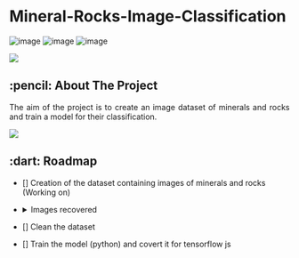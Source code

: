 # Mineral-Rocks-Image-Classification

<!-- PROJECT SHIELDS -->
![image]({https://img.shields.io/badge/Angular-DD0031?style=for-the-badge&logo=angular&logoColor=white})
![image]({https://img.shields.io/badge/Python-FFD43B?style=for-the-badge&logo=python&logoColor=blue})
![image]({https://img.shields.io/badge/Keras-D00000?style=for-the-badge&logo=Keras&logoColor=white})


![](https://i.imgur.com/waxVImv.png)

<!-- ABOUT THE PROJECT -->
<h2 id="about-the-project"> :pencil: About The Project</h2>

<p align="justify"> The aim of the project is to create an image dataset of minerals and rocks and train a model for their classification.
</p>

![](https://i.imgur.com/waxVImv.png)

<!-- ROADMAP -->
<h2 id="roadmap"> :dart: Roadmap</h2>

- [] Creation of the dataset containing images of minerals and rocks (Working on)
- <details>
    <summary>Images recovered</summary>
  
    ## Heading
    * olivine
    * pyrite
    * opal
    * quartz
    * biotite
    * muscovite
    * calcite
    * gypsum
    * fluorite
    * malachite
    * amazonite
    * tourmaline
    * azurite
    * bismuth
    * rhodochrosite
    * uvarovite
    * realgar
    * rutile
    * cuprite
    * manganit
    * chalcedony
    * corundum
    * celestite
    * smoky quartz
    * tiger eye stone
    * scolecite
    * crocoite
    * carnelia
  </details>
- [] Clean the dataset
- [] Train the model (python) and covert it for tensorflow js
